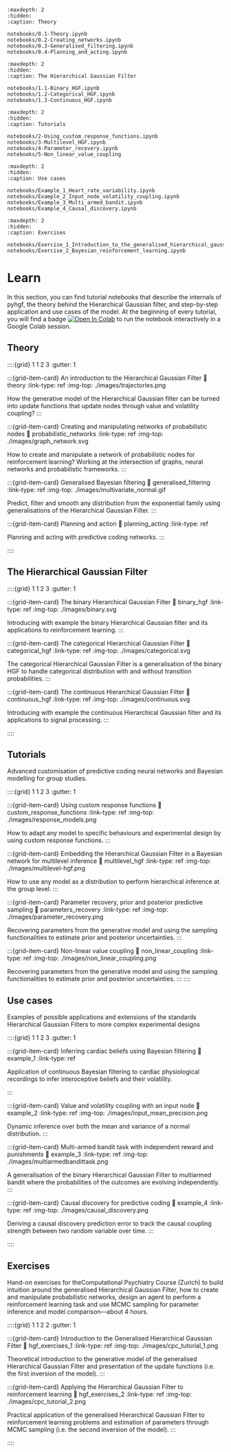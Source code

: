 ```{toctree}
:maxdepth: 2
:hidden:
:caption: Theory

notebooks/0.1-Theory.ipynb
notebooks/0.2-Creating_networks.ipynb
notebooks/0.3-Generalised_filtering.ipynb
notebooks/0.4-Planning_and_acting.ipynb
```

```{toctree}
:maxdepth: 2
:hidden:
:caption: The Hierarchical Gaussian Filter

notebooks/1.1-Binary_HGF.ipynb
notebooks/1.2-Categorical_HGF.ipynb
notebooks/1.3-Continuous_HGF.ipynb
```

```{toctree}
:maxdepth: 2
:hidden:
:caption: Tutorials

notebooks/2-Using_custom_response_functions.ipynb
notebooks/3-Multilevel_HGF.ipynb
notebooks/4-Parameter_recovery.ipynb
notebooks/5-Non_linear_value_coupling
```

```{toctree}
:maxdepth: 2
:hidden:
:caption: Use cases

notebooks/Example_1_Heart_rate_variability.ipynb
notebooks/Example_2_Input_node_volatility_coupling.ipynb
notebooks/Example_3_Multi_armed_bandit.ipynb
notebooks/Example_4_Causal_discovery.ipynb
```

```{toctree}
:maxdepth: 2
:hidden:
:caption: Exercises

notebooks/Exercise_1_Introduction_to_the_generalised_hierarchical_gaussian_filter.ipynb
notebooks/Exercise_2_Bayesian_reinforcement_learning.ipynb
```

# Learn

In this section, you can find tutorial notebooks that describe the internals of pyhgf, the theory behind the Hierarchical Gaussian filter, and step-by-step application and use cases of the model. At the beginning of every tutorial, you will find a badge [![Open In Colab](https://colab.research.google.com/assets/colab-badge.svg)](https://colab.research.google.com/github/ComputationalPsychiatry/pyhgf/blob/master/docs/source/notebooks/0.1-Creating_networks.ipynb) to run the notebook interactively in a Google Colab session.

## Theory

::::{grid} 1 1 2 3
:gutter: 1

:::{grid-item-card}  An introduction to the Hierarchical Gaussian Filter
:link: theory
:link-type: ref
:img-top: ./images/trajectories.png

How the generative model of the Hierarchical Gaussian filter can be turned into update functions that update nodes through value and volatility coupling?
:::

:::{grid-item-card}  Creating and manipulating networks of probabilistic nodes
:link: probabilistic_networks
:link-type: ref
:img-top: ./images/graph_network.svg

How to create and manipulate a network of probabilistic nodes for reinforcement learning? Working at the intersection of graphs, neural networks and probabilistic frameworks.
:::

:::{grid-item-card}  Generalised Bayesian filtering
:link: generalised_filtering
:link-type: ref
:img-top: ./images/multivariate_normal.gif

Predict, filter and smooth any distribution from the exponential family using generalisations of the Hierarchical Gaussian Filter.
:::

:::{grid-item-card}  Planning and action
:link: planning_acting
:link-type: ref


Planning and acting with predictive coding networks.
:::

::::


## The Hierarchical Gaussian Filter

::::{grid} 1 1 2 3
:gutter: 1

:::{grid-item-card}  The binary Hierarchical Gaussian Filter
:link: binary_hgf
:link-type: ref
:img-top: ./images/binary.svg

Introducing with example the binary Hierarchical Gaussian filter and its applications to reinforcement learning.
:::

:::{grid-item-card}  The categorical Hierarchical Gaussian Filter
:link: categorical_hgf
:link-type: ref
:img-top: ./images/categorical.svg

The categorical Hierarchical Gaussian Filter is a generalisation of the binary HGF to handle categorical distribution with and without transition probabilities.
:::

:::{grid-item-card}  The continuous Hierarchical Gaussian Filter
:link: continuous_hgf
:link-type: ref
:img-top: ./images/continuous.svg

Introducing with example the continuous Hierarchical Gaussian filter and its applications to signal processing.
:::

::::

## Tutorials

Advanced customisation of predictive coding neural networks and Bayesian modelling for group studies. 

::::{grid} 1 1 2 3
:gutter: 1

:::{grid-item-card} Using custom response functions
:link: custom_response_functions
:link-type: ref
:img-top: ./images/response_models.png

How to adapt any model to specific behaviours and experimental design by using custom response functions.
:::

:::{grid-item-card} Embedding the Hierarchical Gaussian Filter in a Bayesian network for multilevel inference
:link: multilevel_hgf
:link-type: ref
:img-top: ./images/multilevel-hgf.png

How to use any model as a distribution to perform hierarchical inference at the group level.
:::

:::{grid-item-card} Parameter recovery, prior and posterior predictive sampling
:link: parameters_recovery
:link-type: ref
:img-top: ./images/parameter_recovery.png

Recovering parameters from the generative model and using the sampling functionalities to estimate prior and posterior uncertainties.
:::

:::{grid-item-card} Non-linear value coupling
:link: non_linear_coupling
:link-type: ref
:img-top: ./images/non_linear_coupling.png

Recovering parameters from the generative model and using the sampling functionalities to estimate prior and posterior uncertainties.
:::
::::

## Use cases

Examples of possible applications and extensions of the standards Hierarchical Gaussian Filters to more complex experimental designs

::::{grid} 1 1 2 3
:gutter: 1

:::{grid-item-card}  Inferring cardiac beliefs using Bayesian filtering
:link: example_1
:link-type: ref

Application of continuous Bayesian filtering to cardiac physiological recordings to infer interoceptive beliefs and their volatility.

:::

:::{grid-item-card}  Value and volatility coupling with an input node
:link: example_2
:link-type: ref
:img-top: ./images/input_mean_precision.png

Dynamic inference over both the mean and variance of a normal distribution.
:::

:::{grid-item-card}  Multi-armed bandit task with independent reward and punishments
:link: example_3
:link-type: ref
:img-top: ./images/multiarmedbandittask.png

A generalisation of the binary Hierarchical Gaussian Filter to multiarmed bandit where the probabilities of the outcomes are evolving independently.
:::

:::{grid-item-card}  Causal discovery for predictive coding
:link: example_4
:link-type: ref
:img-top: ./images/causal_discovery.png

Deriving a causal discovery prediction error to track the causal coupling strength between two random variable over time.
:::

::::

## Exercises

Hand-on exercises for theComputational Psychiatry Course (Zurich) to build intuition around the generalised Hierarchical Gaussian Filter, how to create and manipulate probabilistic networks, design an agent to perform a reinforcement learning task and use MCMC sampling for parameter inference and model comparison—about 4 hours.


::::{grid} 1 1 2 2
:gutter: 1

:::{grid-item-card} Introduction to the Generalised Hierarchical Gaussian Filter
:link: hgf_exercises_1
:link-type: ref
:img-top: ./images/cpc_tutorial_1.png

Theoretical introduction to the generative model of the generalised Hierarchical Gaussian Filter and presentation of the update functions (i.e. the first inversion of the model). 
:::

:::{grid-item-card} Applying the Hierarchical Gaussian Filter to reinforcement learning
:link: hgf_exercises_2
:link-type: ref
:img-top: ./images/cpc_tutorial_2.png

Practical application of the generalised Hierarchical Gaussian Filter to reinforcement learning problems and estimation of parameters through MCMC sampling (i.e. the second inversion of the model). 
:::

::::
